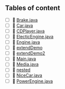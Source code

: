 ## Tables of content
- [ ] 📄 [Brake.java](./Brake.java)
- [ ] 📄 [Car.java](./Car.java)
- [ ] 📄 [CDPlayer.java](./CDPlayer.java)
- [ ] 📄 [ElecticEngine.java](./ElecticEngine.java)
- [ ] 📄 [Engine.java](./Engine.java)
- [ ] 📁 [extendDemo](./extendDemo)
- [ ] 📁 [extendDemo2](./extendDemo2)
- [ ] 📄 [Main.java](./Main.java)
- [ ] 📄 [Media.java](./Media.java)
- [ ] 📁 [nested](./nested)
- [ ] 📄 [NiceCar.java](./NiceCar.java)
- [ ] 📄 [PowerEngine.java](./PowerEngine.java)
